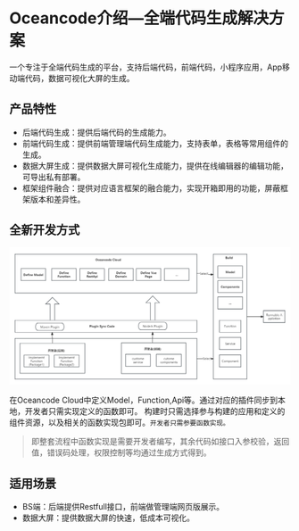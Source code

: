 # Oceancode介绍—全端代码生成解决方案

一个专注于全端代码生成的平台，支持后端代码，前端代码，小程序应用，App移动端代码，数据可视化大屏的生成。

## 产品特性
- 后端代码生成：提供后端代码的生成能力。
- 前端代码生成：提供前端管理端代码生成能力，支持表单，表格等常用组件的生成。
- 数据大屏生成：提供数据大屏可视化生成能力，提供在线编辑器的编辑功能，可导出私有部署。
- 框架组件融合：提供对应语言框架的融合能力，实现开箱即用的功能，屏蔽框架版本和差异性。

## 全新开发方式

<img src="./images/arti.png"/>


在Oceancode Cloud中定义Model，Function,Api等。通过对应的插件同步到本地，开发者只需实现定义的函数即可。
构建时只需选择参与构建的应用和定义的组件资源，以及相关的函数实现包即可。`开发者只需参要函数实现。`

> 即整套流程中函数实现是需要开发者编写，其余代码如接口入参校验，返回值，错误码处理，权限控制等均通过生成方式得到。

## 适用场景
- BS端：后端提供Restfull接口，前端做管理端网页版展示。
- 数据大屏：提供数据大屏的快速，低成本可视化。

